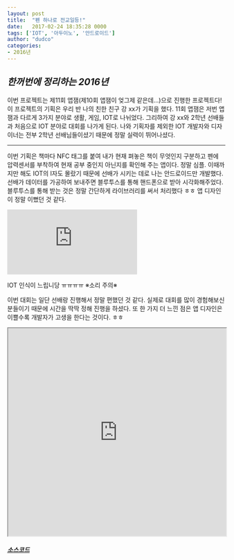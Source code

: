 ```yaml
---
layout: post
title:  "펜 하나로 전교일등!"
date:   2017-02-24 18:35:28 0000
tags: ['IOT', '아두이노', '안드로이드']
author: "dudco"
categories:
- 2016년
---
```


## *한꺼번에 정리하는 2016년* ##

이번 프로젝트는 제11회 앱잼(제10회 앱잼이 엊그제 같은데...)으로 진행한 프로젝트다!
이 프로젝트의 기획은 우리 반 나의 친한 친구 강 xx가 기획을 했다.
11회 앱잼은 저번 앱잼과 다르게 3가지 분야로 생활, 게임, IOT로 나뉘었다. 그리하여 강 xx와 2학년 선배들과 처음으로 IOT 분야로 대회를 나가게 된다. 나와 기획자를 제외한 IOT 개발자와 디자이너는 전부 2학년 선배님들이셨기 때문에 정말 실력이 뛰어나셨다.

***

이번 기획은 책마다 NFC 태그를 붙여 내가 현재 펴놓은 책이 무엇인지 구분하고 펜에 압력센서를 부착하여 현재 공부 중인지 아닌지를 확인해 주는 앱이다. 정말 심플. 이때까지만 해도 IOT의 I자도 몰랐기 때문에 선배가 시키는 데로 나는 안드로이드만 개발했다.
선배가 데이터를 가공하여 보내주면 블루투스를 통해 핸드폰으로 받아 시각화해주었다.
블루투스를 통해 받는 것은 정말 간단하게 라이브러리를 써서 처리했다 ㅎㅎ
앱 디자인이 정말 이뻤던 것 같다.

<iframe src="http://serviceapi.nmv.naver.com/flash/convertIframeTag.nhn?vid=910FECA8F453FE9DC3D2649D1E780AD870F3&outKey=V1210eec0b4a5d4e66629c5d7a43ca0795be77ac1b79c51a94fb5c5d7a43ca0795be7" frameborder="no" scrolling="no"></iframe>

IOT 인식이 느립니당 ㅠㅠㅠㅠ ※소리 주의※

이번 대회는 일단 선배랑 진행해서 정말 편했던 것 같다. 실제로 대회를 많이 경험해보신 분들이기 때문에 시간을 딱딱 정해 진행을 하셨다.
또 한 가지 더 느낀 점은 앱 디자인은 이쁠수록 개발자가 고생을 한다는 것이다. ㅎㅎ

<iframe src="https://docs.google.com/viewer?srcid=0B0QMcRMI39U_akg4T01vMDY2WXM&pid=explorer&efh=false&a=v&chrome=false&embedded=true" width="100%" height="480px"></iframe>

#### *[소스코드](https://github.com/dudco/11_AppJam_IoT_TopOfThePen)* ####
